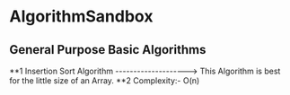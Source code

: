 # AlgorithmSandbox
General Purpose Basic Algorithms
-----------------------------------------------------------------------------------------------------------
**1 Insertion Sort Algorithm   --------------------> This Algorithm is best for the little size of an Array.
**2 Complexity:- O(n)
